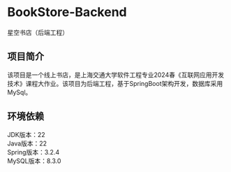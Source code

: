# BookStore-Backend
 星空书店（后端工程）

## 项目简介
 该项目是一个线上书店，是上海交通大学软件工程专业2024春《互联网应用开发技术》课程大作业。该项目为后端工程，基于SpringBoot架构开发，数据库采用MySql。

## 环境依赖
 JDK版本：22  
 Java版本：22  
 Spring版本：3.2.4  
 MySQL版本：8.3.0
